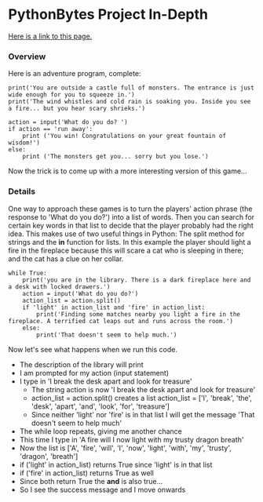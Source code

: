 # PythonBytes Project In-Depth


[Here is a link to this page.](https://github.com/robfatland/pythonbytes/tree/master/projects/adventure)


### Overview

Here is an adventure program, complete:


```
print('You are outside a castle full of monsters. The entrance is just wide enough for you to squeeze in.')
print('The wind whistles and cold rain is soaking you. Inside you see a fire... but you hear scary shrieks.')

action = input('What do you do? ')
if action == 'run away':
    print ('You win! Congratulations on your great fountain of wisdom!')
else:
    print ('The monsters get you... sorry but you lose.')
````

Now the trick is to come up with a more interesting version of this game...


### Details

One way to approach these games is to turn the players' action phrase (the response to 'What do you do?') into
a list of words. Then you can search for certain key words in that list to decide that the player probably had
the right idea. This makes use of two useful things in Python: The split method for strings and the **in** 
function for lists. In this example the player should light a fire in the fireplace because this will scare a 
cat who is sleeping in there; and the cat has a clue on her collar. 

```
while True: 
    print('you are in the library. There is a dark fireplace here and a desk with locked drawers.')
    action = input('What do you do?')
    action_list = action.split()
    if 'light' in action_list and 'fire' in action_list: 
        print('Finding some matches nearby you light a fire in the fireplace. A terrified cat leaps out and runs across the room.')
    else: 
        print('That doesn't seem to help much.')
```

Now let's see what happens when we run this code.
* The description of the library will print
* I am prompted for my action (input statement)
* I type in 'I break the desk apart and look for treasure'
  * The string action is now 'I break the desk apart and look for treasure'
  * action_list = action.split() creates a list action_list = ['I', 'break', 'the', 'desk', 'apart', 'and', 'look', 'for', 'treasure']
  * Since neither 'light' nor 'fire' is in that list I will get the message 'That doesn't seem to help much'
* The while loop repeats, giving me another chance
* This time I type in 'A fire will I now light with my trusty dragon breath'
 * Now the list is ['A', 'fire', 'will', 'I', 'now', 'light', 'with', 'my', 'trusty', 'dragon', 'breath']
 * if ('light' in action_list) returns True since 'light' is in that list
 * if ('fire' in action_list) returns True as well
 * Since both return True the **and** is also true...
 * So I see the success message and I move onwards
 
